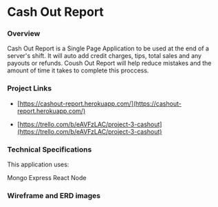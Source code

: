 # Cash Out Report

### Overview
Cash Out Report is a Single Page Application to be used at the end of a server's shift. It will auto add credit charges, tips, total sales and any payouts or refunds. Coush Out Report will help reduce mistakes and the amount of time it takes to complete this proccess.

### Project Links

- [https://cashout-report.herokuapp.com/](https://cashout-report.herokuapp.com/)

- [https://trello.com/b/eAVFzLAC/project-3-cashout](https://trello.com/b/eAVFzLAC/project-3-cashout)

### Technical Specifications

This application uses:

Mongo
Express
React
Node


### Wireframe and ERD images
